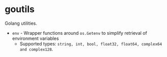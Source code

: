 # goutils

Golang utilities.

- `env` - Wrapper functions around `os.Getenv` to simplify retrieval of environment variables
    - Supported types: `string, int, bool, float32, float64, complex64 and complex128`.
